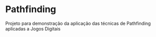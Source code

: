 # Pathfinding

Projeto para demonstração da aplicação das técnicas de Pathfinding aplicadas a Jogos Digitais
